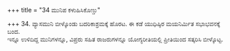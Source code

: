 +++
title = "34 ಮುನಿಪ ಕಳುಹಿಸಿಕೊಣ್ಡು"

+++
34. ವ್ಯಾಸಮುನಿ ಬೀಳ್ಕೊಂಡು ಬದರಿಕಾಶ್ರಮಕ್ಕೆ ಹೊರಟ. ಈ ಕಡೆ ಯುಧಿಷ್ಠಿರ ಮಯನಿರ್ಮಿತ ಸಭಾಭವನಕ್ಕೆ ಬಂದ.   
ಇನ್ನೂ ಉಳಿದಿದ್ದ ಮುನಿಗಳನ್ನೂ, ವಿಪ್ರರು ಸಹಿತ ರಾಜರುಗಳನ್ನೂ ಯೋಗ್ಯರೀತಿಯಲ್ಲಿ ಪ್ರೀತಿಯಿಂದ ಸತ್ಕರಿಸಿ ಬೀಳ್ಕೊಟ್ಟ.